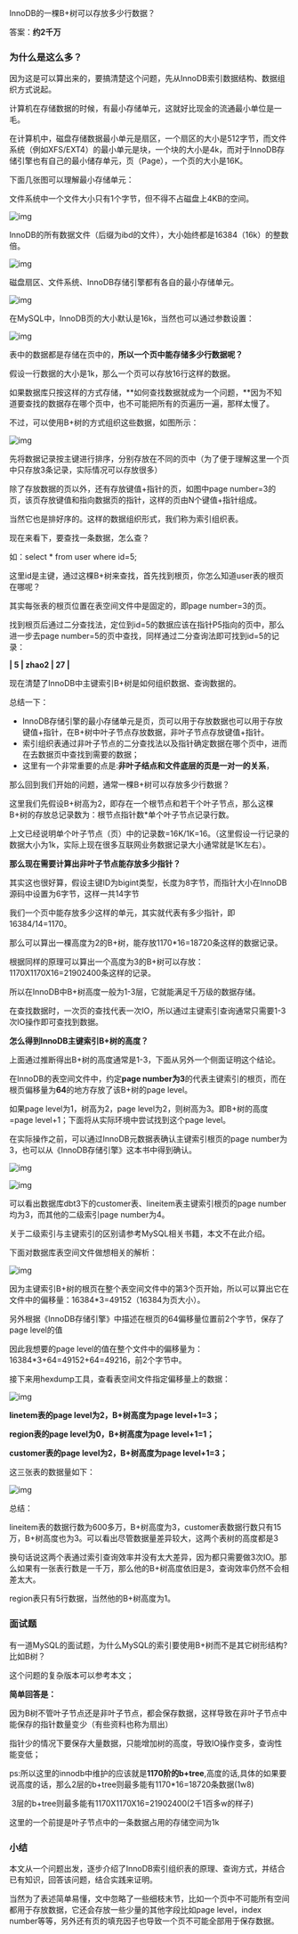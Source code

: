 InnoDB的一棵B+树可以存放多少行数据？

答案：**约2千万**

### 为什么是这么多？

因为这是可以算出来的，要搞清楚这个问题，先从InnoDB索引数据结构、数据组织方式说起。

计算机在存储数据的时候，有最小存储单元，这就好比现金的流通最小单位是一毛。

在计算机中，磁盘存储数据最小单元是扇区，一个扇区的大小是512字节，而文件系统（例如XFS/EXT4）的最小单元是块，一个块的大小是4k，而对于InnoDB存储引擎也有自己的最小储存单元，页（Page），一个页的大小是16K。

下面几张图可以理解最小存储单元：

文件系统中一个文件大小只有1个字节，但不得不占磁盘上4KB的空间。

![img](https://mmbiz.qpic.cn/mmbiz/8Jeic82Or04mbpBI1zg8KuwV74KM8YR24FHibxor1TyaOp4Z5kMA7R7Vx1ibnubwB8Qq3ttwDajXLTBlJQibrRVVPA/640?wx_fmt=other&wxfrom=5&wx_lazy=1&wx_co=1)

InnoDB的所有数据文件（后缀为ibd的文件），大小始终都是16384（16k）的整数倍。

![img](https://mmbiz.qpic.cn/mmbiz/8Jeic82Or04mbpBI1zg8KuwV74KM8YR246xaJ523d9ib12mK121em93Tcib2Omp3R8ZoaibFib6w9f3umpT4TsNGW4Q/640?wx_fmt=other&wxfrom=5&wx_lazy=1&wx_co=1)

磁盘扇区、文件系统、InnoDB存储引擎都有各自的最小存储单元。

![img](https://mmbiz.qpic.cn/mmbiz/8Jeic82Or04mbpBI1zg8KuwV74KM8YR24UibdpAQcc6n3V9hGiaPlpBLTibOqd6t80CzwqMY6B2OTfZ2iaxTzEp9ibTw/640?wx_fmt=other&wxfrom=5&wx_lazy=1&wx_co=1)

在MySQL中，InnoDB页的大小默认是16k，当然也可以通过参数设置：

![img](https://mmbiz.qpic.cn/mmbiz/8Jeic82Or04mbpBI1zg8KuwV74KM8YR24B7dlQMcsic1hicjrz7R4jgVOfc7r40tdhunxLBLkT0h9m62wyaicqEibjA/640?wx_fmt=other&wxfrom=5&wx_lazy=1&wx_co=1)

表中的数据都是存储在页中的，**所以一个页中能存储多少行数据呢？**

假设一行数据的大小是1k，那么一个页可以存放16行这样的数据。

如果数据库只按这样的方式存储，**如何查找数据就成为一个问题，**因为不知道要查找的数据存在哪个页中，也不可能把所有的页遍历一遍，那样太慢了。

不过，可以使用B+树的方式组织这些数据，如图所示：

![img](https://mmbiz.qpic.cn/mmbiz/8Jeic82Or04mbpBI1zg8KuwV74KM8YR243b51SFMe7yrYicJPY9BW6Wy8RfBFoxSicgmebogtXiaXM1pjwC2KnzuhQ/640?wx_fmt=other&wxfrom=5&wx_lazy=1&wx_co=1)

先将数据记录按主键进行排序，分别存放在不同的页中（为了便于理解这里一个页中只存放3条记录，实际情况可以存放很多）

除了存放数据的页以外，还有存放键值+指针的页，如图中page number=3的页，该页存放键值和指向数据页的指针，这样的页由N个键值+指针组成。

当然它也是排好序的。这样的数据组织形式，我们称为索引组织表。

现在来看下，要查找一条数据，怎么查？

如：select * from user where id=5;

这里id是主键，通过这棵B+树来查找，首先找到根页，你怎么知道user表的根页在哪呢？

其实每张表的根页位置在表空间文件中是固定的，即page number=3的页。

找到根页后通过二分查找法，定位到id=5的数据应该在指针P5指向的页中，那么进一步去page number=5的页中查找，同样通过二分查询法即可找到id=5的记录：

**| 5 | zhao2 | 27 |**

现在清楚了InnoDB中主键索引B+树是如何组织数据、查询数据的。

总结一下：

- InnoDB存储引擎的最小存储单元是页，页可以用于存放数据也可以用于存放键值+指针，在B+树中叶子节点存放数据，非叶子节点存放键值+指针。
- 索引组织表通过非叶子节点的二分查找法以及指针确定数据在哪个页中，进而在去数据页中查找到需要的数据；
- 这里有一个非常重要的点是:**非叶子结点和文件底层的页是一对一的关系**，

那么回到我们开始的问题，通常一棵B+树可以存放多少行数据？

这里我们先假设B+树高为2，即存在一个根节点和若干个叶子节点，那么这棵B+树的存放总记录数为：根节点指针数*单个叶子节点记录行数。

上文已经说明单个叶子节点（页）中的记录数=16K/1K=16。（这里假设一行记录的数据大小为1k，实际上现在很多互联网业务数据记录大小通常就是1K左右）。

**那么现在需要计算出非叶子节点能存放多少指针？**

其实这也很好算，假设主键ID为bigint类型，长度为8字节，而指针大小在InnoDB源码中设置为6字节，这样一共14字节

我们一个页中能存放多少这样的单元，其实就代表有多少指针，即16384/14=1170。

那么可以算出一棵高度为2的B+树，能存放1170*16=18720条这样的数据记录。

根据同样的原理可以算出一个高度为3的B+树可以存放：1170X1170X16=21902400条这样的记录。

所以在InnoDB中B+树高度一般为1-3层，它就能满足千万级的数据存储。

在查找数据时，一次页的查找代表一次IO，所以通过主键索引查询通常只需要1-3次IO操作即可查找到数据。

**怎么得到InnoDB主键索引B+树的高度？**

上面通过推断得出B+树的高度通常是1-3，下面从另外一个侧面证明这个结论。

在InnoDB的表空间文件中，约定**page number为3**的代表主键索引的根页，而在根页偏移量为**64**的地方存放了该B+树的page level。

如果page level为1，树高为2，page level为2，则树高为3。即B+树的高度=page level+1；下面将从实际环境中尝试找到这个page level。

在实际操作之前，可以通过InnoDB元数据表确认主键索引根页的page number为3，也可以从《InnoDB存储引擎》这本书中得到确认。

![img](https://mmbiz.qpic.cn/mmbiz/8Jeic82Or04mbpBI1zg8KuwV74KM8YR24jvGkG7rrdJB5z92QceNcKR4xhI7qkWRXgneu1efOWMsaOHicotEky2A/640?wx_fmt=other&wxfrom=5&wx_lazy=1&wx_co=1)

![img](https://mmbiz.qpic.cn/mmbiz/8Jeic82Or04mbpBI1zg8KuwV74KM8YR24GfmNFGhaiakGRTGwmExHO3KDQVshTiaC8OafxH55bTibia8Tf9FV0v76qg/640?wx_fmt=other&wxfrom=5&wx_lazy=1&wx_co=1)

可以看出数据库dbt3下的customer表、lineitem表主键索引根页的page number均为3，而其他的二级索引page number为4。

关于二级索引与主键索引的区别请参考MySQL相关书籍，本文不在此介绍。

下面对数据库表空间文件做想相关的解析：

![img](https://mmbiz.qpic.cn/mmbiz/8Jeic82Or04mbpBI1zg8KuwV74KM8YR241fKWWicKfatdWx2fzW3skL2Jiaia6CNCsQzNBleOg6MhGWdmAAJBBVAiag/640?wx_fmt=other&wxfrom=5&wx_lazy=1&wx_co=1)

因为主键索引B+树的根页在整个表空间文件中的第3个页开始，所以可以算出它在文件中的偏移量：16384*3=49152（16384为页大小）。

另外根据《InnoDB存储引擎》中描述在根页的64偏移量位置前2个字节，保存了page level的值

因此我想要的page level的值在整个文件中的偏移量为：16384*3+64=49152+64=49216，前2个字节中。

接下来用hexdump工具，查看表空间文件指定偏移量上的数据：

![img](https://mmbiz.qpic.cn/mmbiz/8Jeic82Or04mbpBI1zg8KuwV74KM8YR24aVA5V45SickBAzJTTWNwfgCJjMuxCoroIDNOZYScLU3rLuZvichVCsRQ/640?wx_fmt=other&wxfrom=5&wx_lazy=1&wx_co=1)

**linetem表的page level为2，B+树高度为page level+1=3；**

**region表的page level为0，B+树高度为page level+1=1；**

**customer表的page level为2，B+树高度为page level+1=3；**

这三张表的数据量如下：

![img](https://mmbiz.qpic.cn/mmbiz/8Jeic82Or04mbpBI1zg8KuwV74KM8YR24obZ0bR3PLHQg6qf80AXtGdmb0niaeG79560WBHOicWTv3zsmPIzm6d5g/640?wx_fmt=other&wxfrom=5&wx_lazy=1&wx_co=1)

总结：

lineitem表的数据行数为600多万，B+树高度为3，customer表数据行数只有15万，B+树高度也为3。可以看出尽管数据量差异较大，这两个表树的高度都是3

换句话说这两个表通过索引查询效率并没有太大差异，因为都只需要做3次IO。那么如果有一张表行数是一千万，那么他的B+树高度依旧是3，查询效率仍然不会相差太大。

region表只有5行数据，当然他的B+树高度为1。

### 面试题

有一道MySQL的面试题，为什么MySQL的索引要使用B+树而不是其它树形结构?比如B树？

这个问题的复杂版本可以参考本文；

**简单回答是：**

因为B树不管叶子节点还是非叶子节点，都会保存数据，这样导致在非叶子节点中能保存的指针数量变少（有些资料也称为扇出）

指针少的情况下要保存大量数据，只能增加树的高度，导致IO操作变多，查询性能变低；

ps:所以这里的innodb中维护的应该就是**1170阶的b+tree**,高度的话,具体的如果要说高度的话，那么2层的b+tree则最多能有1170*16=18720条数据(1w8)

​						3层的b+tree则最多能有1170X1170X16=21902400(2千1百多w的样子)

这里的一个前提是叶子节点中的一条数据占用的存储空间为1k

### 小结

本文从一个问题出发，逐步介绍了InnoDB索引组织表的原理、查询方式，并结合已有知识，回答该问题，结合实践来证明。

当然为了表述简单易懂，文中忽略了一些细枝末节，比如一个页中不可能所有空间都用于存放数据，它还会存放一些少量的其他字段比如page level，index number等等，另外还有页的填充因子也导致一个页不可能全部用于保存数据。
